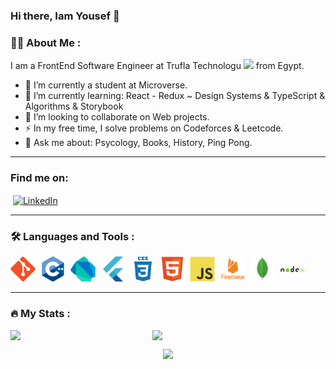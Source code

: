 ### Hi there, Iam Yousef 👋



### :man_technologist: About Me :
I am a FrontEnd Software Engineer at Trufla Technologu <img src="https://media.giphy.com/media/WUlplcMpOCEmTGBtBW/giphy.gif" width="30"> from Egypt.

- 🔭 I’m currently a student at Microverse.
- 🌱 I’m currently learning:  React - Redux ~ Design Systems & TypeScript & Algorithms & Storybook
- 👯 I’m looking to collaborate on Web projects.
- :zap: In my free time, I solve problems on Codeforces & Leetcode.
- 💬 Ask me about: Psycology, Books, History, Ping Pong.

---

### Find me on:

<p align="left">
<a href="https://twitter.com/Yousef45653478" target="blank"><img align="center" src="https://github.com/mishmanners/MishManners/blob/master/socials/twitter%20(2).png" title = "Twitter" alt="" height="30" /></a>
<a href="https://www.linkedin.com/in/yousef-hesham-b132ba179/" target="blank"><img align="center" src="https://github.com/mishmanners/MishManners/blob/master/socials/transparent-Linkedin-logo-icon.png" alt="LinkedIn" height="30" /></a>
</p>

---

### :hammer_and_wrench: Languages and Tools :

<div>
  <img src="https://github.com/devicons/devicon/blob/master/icons/git/git-original.svg" title="GIT" alt="GIT" width="40" height="40"/>&nbsp;
  <img src="https://github.com/devicons/devicon/blob/master/icons/cplusplus/cplusplus-original.svg" title="CPP" alt="CPP" width="40" height="40"/>&nbsp;
  <img src="https://github.com/devicons/devicon/blob/master/icons/dart/dart-original.svg" title="DART" alt="DART" width="40" height="40"/>&nbsp;
  <img src="https://github.com/devicons/devicon/blob/master/icons/flutter/flutter-original.svg" title="Flutter" alt="Flutter" width="40" height="40"/>&nbsp;
  <img src="https://github.com/devicons/devicon/blob/master/icons/css3/css3-plain-wordmark.svg"  title="CSS3" alt="CSS" width="40" height="40"/>&nbsp;
  <img src="https://github.com/devicons/devicon/blob/master/icons/html5/html5-original.svg" title="HTML5" alt="HTML" width="40" height="40"/>&nbsp;
  <img src="https://github.com/devicons/devicon/blob/master/icons/javascript/javascript-original.svg" title="JavaScript" alt="JavaScript" width="40" height="40"/>&nbsp;
  <img src="https://github.com/devicons/devicon/blob/master/icons/firebase/firebase-plain-wordmark.svg" title="Firebase" alt="Firebase" width="40" height="40"/>&nbsp;
  <img src="https://github.com/devicons/devicon/blob/master/icons/mongodb/mongodb-original.svg" title="MONGO" alt="MONGODB" width="40" height="40"/>&nbsp;
  <img src="https://github.com/devicons/devicon/blob/master/icons/nodejs/nodejs-original-wordmark.svg" title="NodeJS" alt="NodeJS" width="40" height="40"/>&nbsp;
  </div>
  
  ---
  
  ### :fire: My Stats :

<div style="display:flex;">  <img style="width:45%" src ="https://github-readme-stats.vercel.app/api?username=yosefHesham&show_icons=true&theme=radical">
 <img  style="width:45%" src ="http://github-readme-streak-stats.herokuapp.com?user=yosefHesham&theme=radical&background=000000">
</div>
<p align="center"> <img src ="https://github-readme-stats.vercel.app/api/top-langs/?username=yosefHesham&layout=compact&theme=vision-friendly-dark"> </p>


